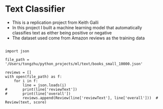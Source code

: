 # Text Classifier
- This is a replication project from Keith Galli
- In this project I built a machine learning model that automatically classifies text as either being positive or negative 
- The dataset used come from Amazon reviews as the training data

```

import json

file_path = '/Users/tongzhu/python_projects/ml/text/books_small_10000.json'

reviews = []
with open(file_path) as f:
    for i in f:
        line = json.loads(i)
#       print(line['reviewText'])
#       print(line['overall'])
        reviews.append(Review(line['reviewText'], line['overall']))  # Review(text, score)
```

